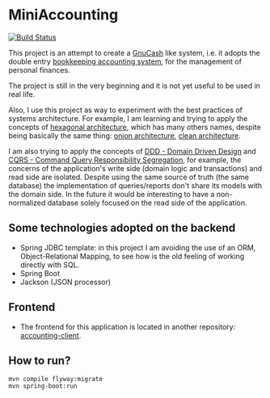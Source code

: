 # MiniAccounting

[![Build Status](https://api.travis-ci.org/milanogc/accounting.svg)](https://travis-ci.org/milanogc/accounting)

This project is an attempt to create a [GnuCash](https://www.gnucash.org) like system, i.e. it adopts the double entry [bookkeeping accounting system](https://en.wikipedia.org/wiki/Double-entry_bookkeeping_system), for the management of personal finances.

The project is still in the very beginning and it is not yet useful to be used in real life.

Also, I use this project as way to experiment with the best practices of systems architecture. For example, I am learning and trying to apply the concepts of [hexagonal architecture](http://alistair.cockburn.us/Hexagonal+architecture), which has many others names, despite being basically the same thing: [onion architecture](http://jeffreypalermo.com/blog/the-onion-architecture-part-1/), [clean architecture](https://blog.8thlight.com/uncle-bob/2012/08/13/the-clean-architecture.html).

I am also trying to apply the concepts of [DDD - Domain Driven Design](http://dddcommunity.org/learning-ddd/what_is_ddd/) and  [CQRS - Command Query Responsibility Segregation](http://martinfowler.com/bliki/CQRS.html), for example, the concerns of the application's write side (domain logic and transactions) and read side are isolated. Despite using the same source of truth (the same database) the implementation of queries/reports don't share its models with the domain side. In the future it would be interesting to have a non-normalized database solely focused on the read side of the application.

Some technologies adopted on the backend
-----------

- Spring JDBC template: in this project I am avoiding the use of an ORM, Object-Relational Mapping, to see how is the old feeling of working directly with SQL.
- Spring Boot
- Jackson (JSON processor)

Frontend
-----------

- The frontend for this application is located in another repository: [accounting-client](https://github.com/milanogc/accounting-client).

How to run?
-----------

    mvn compile flyway:migrate
    mvn spring-boot:run
